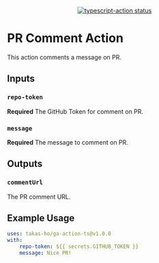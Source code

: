<p align="center">
  <a href="https://github.com/actions/typescript-action/actions"><img alt="typescript-action status" src="https://github.com/actions/typescript-action/workflows/build-test/badge.svg"></a>
</p>

# PR Comment Action

This action comments a message on PR.

## Inputs

### `repo-token`

**Required** The GitHub Token for comment on PR.

### `message`

**Required** The message to comment on PR.

## Outputs

### `commentUrl`

The PR comment URL.

## Example Usage

```yaml
uses: takas-ho/ga-action-ts@v1.0.0
with:
    repo-token: ${{ secrets.GITHUB_TOKEN }}
    message: Nice PR!
```


